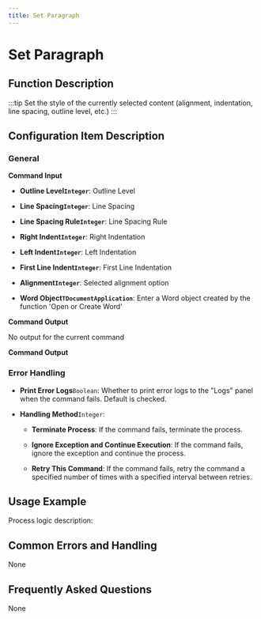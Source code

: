 ```yaml
---
title: Set Paragraph
---
```


# Set Paragraph

## Function Description

:::tip 
Set the style of the currently selected content (alignment, indentation, line spacing, outline level, etc.)
:::

## Configuration Item Description

### General

**Command Input**

- **Outline Level`Integer`**: Outline Level

- **Line Spacing`Integer`**: Line Spacing

- **Line Spacing Rule`Integer`**: Line Spacing Rule

- **Right Indent`Integer`**: Right Indentation

- **Left Indent`Integer`**: Left Indentation

- **First Line Indent`Integer`**: First Line Indentation

- **Alignment`Integer`**: Selected alignment option

- **Word Object`TDocumentApplication`**: Enter a Word object created by the function 'Open or Create Word'


**Command Output**

No output for the current command


**Command Output**

### Error Handling

- **Print Error Logs**`Boolean`: Whether to print error logs to the "Logs" panel when the command fails. Default is checked. 

- **Handling Method**`Integer`:

    - **Terminate Process**: If the command fails, terminate the process.

    - **Ignore Exception and Continue Execution**: If the command fails, ignore the exception and continue the process.

    - **Retry This Command**: If the command fails, retry the command a specified number of times with a specified interval between retries.

## Usage Example

Process logic description:

## Common Errors and Handling

None

## Frequently Asked Questions

None

